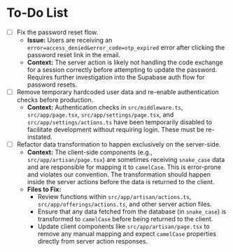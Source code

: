 # To-Do List

- [ ] Fix the password reset flow.
  - **Issue:** Users are receiving an `error=access_denied&error_code=otp_expired` error after clicking the password reset link in the email.
  - **Context:** The server action is likely not handling the code exchange for a session correctly before attempting to update the password. Requires further investigation into the Supabase auth flow for password resets.
- [ ] Remove temporary hardcoded user data and re-enable authentication checks before production.
  - **Context:** Authentication checks in `src/middleware.ts`, `src/app/page.tsx`, `src/app/settings/page.tsx`, and `src/app/settings/actions.ts` have been temporarily disabled to facilitate development without requiring login. These must be re-instated.
- [ ] Refactor data transformation to happen exclusively on the server-side.
  - **Context:** The client-side components (e.g., `src/app/artisan/page.tsx`) are sometimes receiving `snake_case` data and are responsible for mapping it to `camelCase`. This is error-prone and violates our convention. The transformation should happen inside the server actions before the data is returned to the client.
  - **Files to Fix:**
    -   Review functions within `src/app/artisan/actions.ts`, `src/app/offerings/actions.ts`, and other server action files.
    -   Ensure that any data fetched from the database (in `snake_case`) is transformed to `camelCase` before being returned to the client.
    -   Update client components like `src/app/artisan/page.tsx` to remove any manual mapping and expect `camelCase` properties directly from server action responses.